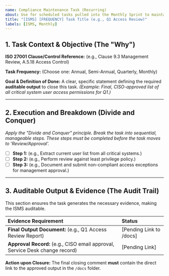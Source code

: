 ```yaml
---
name: Compliance Maintenance Task (Recurring)
about: Use for scheduled tasks pulled into the Monthly Sprint to maintain ISMS controls.
title: "[ISMS] [FREQUENCY] Task Title (e.g., Q1 Access Review)"
labels: [ISMS, Monthly]
---
```


## 1. Task Context & Objective (The "Why")

**ISO 27001 Clause/Control Reference:** (e.g., Clause 9.3 Management Review, A.5.18 Access Control)

**Task Frequency:** (Choose one: Annual, Semi-Annual, Quarterly, Monthly)

**Goal & Definition of Done:** A clear, specific statement defining the required **auditable output** to close this task. *(Example: Final, CISO-approved list of all critical system user access permissions for Q1.)*

---

## 2. Execution and Breakdown (Divide and Conquer)

*Apply the "Divide and Conquer" principle. Break the task into sequential, manageable steps. These steps must be completed before the task moves to 'Review/Approval'.*

- [ ] **Step 1:** (e.g., Extract current user list from all critical systems.)
- [ ] **Step 2:** (e.g., Perform review against least privilege policy.)
- [ ] **Step 3:** (e.g., Document and submit non-compliant access exceptions for management approval.)

---

## 3. Auditable Output & Evidence (The Audit Trail)

This section ensures the task generates the necessary evidence, making the ISMS auditable.

| Evidence Requirement | Status |
| :--- | :--- |
| **Final Output Document:** (e.g., Q1 Access Review Report) | [Pending Link to /docs] |
| **Approval Record:** (e.g., CISO email approval, Service Desk change record) | [Pending Link] |

**Action upon Closure:** The final closing comment **must** contain the direct link to the approved output in the `/docs` folder.
